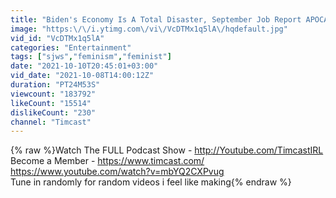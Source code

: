 ```yaml
---
title: "Biden's Economy Is A Total Disaster, September Job Report APOCALYPTICLY Bad, Off By Over 300k"
image: "https:\/\/i.ytimg.com\/vi\/VcDTMx1q5lA\/hqdefault.jpg"
vid_id: "VcDTMx1q5lA"
categories: "Entertainment"
tags: ["sjws","feminism","feminist"]
date: "2021-10-10T20:45:01+03:00"
vid_date: "2021-10-08T14:00:12Z"
duration: "PT24M53S"
viewcount: "183792"
likeCount: "15514"
dislikeCount: "230"
channel: "Timcast"
---
```

{% raw %}Watch The FULL Podcast Show - <a rel="nofollow" target="blank" href="http://Youtube.com/TimcastIRL">http://Youtube.com/TimcastIRL</a><br />Become a Member - <a rel="nofollow" target="blank" href="https://www.timcast.com/">https://www.timcast.com/</a><br /><a rel="nofollow" target="blank" href="https://www.youtube.com/watch?v=mbYQ2CXPvug">https://www.youtube.com/watch?v=mbYQ2CXPvug</a><br />Tune in randomly for random videos i feel like making{% endraw %}
